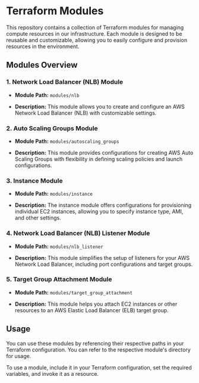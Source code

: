 # Terraform Modules

This repository contains a collection of Terraform modules for managing compute resources in our infrastructure. Each module is designed to be reusable and customizable, allowing you to easily configure and provision resources in the environment.

## Modules Overview

### 1. Network Load Balancer (NLB) Module

- **Module Path:** `modules/nlb`

- **Description:** This module allows you to create and configure an AWS Network Load Balancer (NLB) with customizable settings.

### 2. Auto Scaling Groups Module

- **Module Path:** `modules/autoscaling_groups`

- **Description:** This module provides configurations for creating AWS Auto Scaling Groups with flexibility in defining scaling policies and launch configurations.

### 3. Instance Module

- **Module Path:** `modules/instance`

- **Description:** The instance module offers configurations for provisioning individual EC2 instances, allowing you to specify instance type, AMI, and other settings.

### 4. Network Load Balancer (NLB) Listener Module

- **Module Path:** `modules/nlb_listener`

- **Description:** This module simplifies the setup of listeners for your AWS Network Load Balancer, including port configurations and target groups.

### 5. Target Group Attachment Module

- **Module Path:** `modules/target_group_attachment`

- **Description:** This module helps you attach EC2 instances or other resources to an AWS Elastic Load Balancer (ELB) target group.

## Usage

You can use these modules by referencing their respective paths in your Terraform configuration. You can refer to the respective module's directory for usage.

To use a module, include it in your Terraform configuration, set the required variables, and invoke it as a resource.